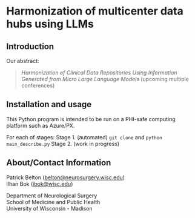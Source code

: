 # Harmonization of multicenter data hubs using LLMs
## Introduction

Our abstract:
> *Harmonization of Clinical Data Repositories Using Information Generated from Micro Large Language Models* (upcoming multiple conferences)

## Installation and usage

This Python program is intended to be run on a PHI-safe computing platform such as Azure/PX.

For each of stages:
Stage 1. (automated)
`git clone` and `python main_describe.py`
Stage 2.
(work in progress)

## About/Contact Information

Patrick Belton (belton@neurosurgery.wisc.edu)<br>
Ilhan Bok (ibok@wisc.edu)

Department of Neurological Surgery<br>
School of Medicine and Public Health<br>
University of Wisconsin - Madison
